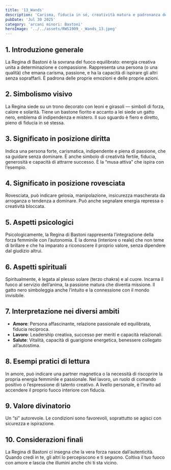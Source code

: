 ```yaml
---
title: '13_Wands'
description: 'Carisma, fiducia in sé, creatività matura e padronanza del fuoco interiore'
pubDate: 'Jul 30 2025'
category: 'arcani minori: Bastoni'
heroImage: '../../assets/RWS1909_-_Wands_13.jpeg'
---
```


## 1. Introduzione generale

La Regina di Bastoni è la sovrana del fuoco equilibrato: energia creativa unita a determinazione e compassione. Rappresenta una persona (o una qualità) che emana carisma, passione, e ha la capacità di ispirare gli altri senza sopraffarli. È padrona delle proprie emozioni e delle proprie azioni.

## 2. Simbolismo visivo

La Regina siede su un trono decorato con leoni e girasoli — simboli di forza, calore e solarità. Tiene un bastone fiorito e accanto a lei siede un gatto nero, emblema di indipendenza e mistero. Il suo sguardo è fiero e diretto, pieno di fiducia in sé stessa.

## 3. Significato in posizione diritta

Indica una persona forte, carismatica, indipendente e piena di passione, che sa guidare senza dominare. È anche simbolo di creatività fertile, fiducia, generosità e capacità di attrarre successo. È la “musa attiva” che ispira con l’esempio.

## 4. Significato in posizione rovesciata

Rovesciata, può indicare gelosia, manipolazione, insicurezza mascherata da arroganza o tendenza a dominare. Può anche segnalare energia repressa o creatività bloccata.

## 5. Aspetti psicologici

Psicologicamente, la Regina di Bastoni rappresenta l’integrazione della forza femminile con l’autonomia. È la donna (interiore o reale) che non teme di brillare e che ha imparato a riconoscere il proprio valore, senza dipendere dal giudizio altrui.

## 6. Aspetti spirituali

Spiritualmente, è legata al plesso solare (terzo chakra) e al cuore. Incarna il fuoco al servizio dell’anima, la passione matura che diventa missione. Il gatto nero simboleggia anche l’intuito e la connessione con il mondo invisibile.

## 7. Interpretazione nei diversi ambiti

- **Amore**: Persona affascinante, relazione passionale ed equilibrata, fiducia reciproca.
- **Lavoro**: Leadership creativa, successo per meriti e capacità relazionali.
- **Salute**: Vitalità, capacità di guarigione energetica, benessere collegato all’autostima.

## 8. Esempi pratici di lettura

In amore, può indicare una partner magnetica o la necessità di riscoprire la propria energia femminile e passionale. Nel lavoro, un ruolo di comando positivo o l’espressione di talento creativo. A livello personale, è l’invito ad accendere il proprio fuoco interiore con fiducia.

## 9. Valore divinatorio

Un “sì” autorevole. Le condizioni sono favorevoli, soprattutto se agisci con sicurezza e ispirazione.

## 10. Considerazioni finali

La Regina di Bastoni ci insegna che la vera forza nasce dall’autenticità. Quando credi in te, gli altri lo percepiscono e ti seguono. Coltiva il tuo fuoco con amore e lascia che illumini anche chi ti sta vicino.
